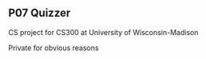 ## P07 Quizzer

CS project for CS300 at University of Wisconsin-Madison

Private for obvious reasons

